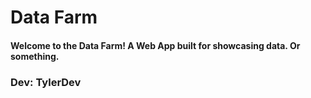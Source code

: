 # Data Farm
#### Welcome to the Data Farm! A Web App built for showcasing data. Or something.

### Dev: TylerDev